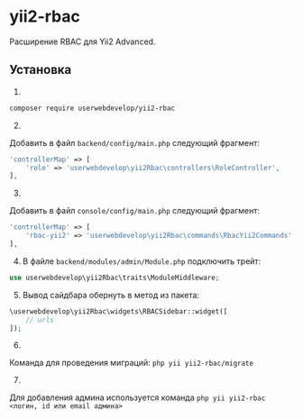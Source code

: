 # yii2-rbac

Расширение RBAC для Yii2 Advanced.

## Установка

1. 
```bash
composer require userwebdevelop/yii2-rbac
```
2. 
Добавить в файл `backend/config/main.php` следующий фрагмент:
```php
'controllerMap' => [
    'role' => 'userwebdevelop\yii2Rbac\controllers\RoleController',
],
```

3. 
Добавить в файл `console/config/main.php` следующий фрагмент:
```php
'controllerMap' => [
    'rbac-yii2' => 'userwebdevelop\yii2Rbac\commands\RbacYii2Commands',
],
```

4. В файле `backend/modules/admin/Module.php` подключить трейт:
```php
use userwebdevelop\yii2Rbac\traits\ModuleMiddleware;
```

5. Вывод сайдбара обернуть в метод из пакета:
```php
\userwebdevelop\yii2Rbac\widgets\RBACSidebar::widget([
    // urls
]);
```

6. 
Команда для проведения миграций:
`php yii yii2-rbac/migrate`

7. 
Для добавления админа используется команда `php yii yii2-rbac <логин, id или email админа>`